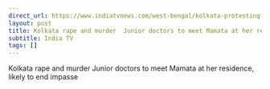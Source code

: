 ```yaml
---
direct_url: https://www.indiatvnews.com/west-bengal/kolkata-protesting-doctors-meets-mamata-banerjee-2024-09-14-952147
layout: post
title: Kolkata rape and murder  Junior doctors to meet Mamata at her residence, likely to end impasse
subtitle: India TV
tags: []
---
```


Kolkata rape and murder  Junior doctors to meet Mamata at her residence, likely to end impasse
